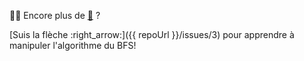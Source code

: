 :tada::confetti_ball: Encore plus de [:snake:](https://www.python.org) ?

[Suis la flèche :right_arrow:]({{ repoUrl }}/issues/3) pour apprendre à manipuler l'algorithme du BFS!
